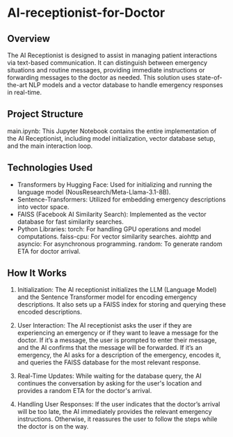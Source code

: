 # AI-receptionist-for-Doctor
## Overview
The AI Receptionist is designed to assist in managing patient interactions via text-based communication. It can distinguish between emergency situations and routine messages, providing immediate instructions or forwarding messages to the doctor as needed. This solution uses state-of-the-art NLP models and a vector database to handle emergency responses in real-time.

## Project Structure
main.ipynb: This Jupyter Notebook contains the entire implementation of the AI Receptionist, including model initialization, vector database setup, and the main interaction loop.

## Technologies Used
- Transformers by Hugging Face: Used for initializing and running the language model (NousResearch/Meta-Llama-3.1-8B).
- Sentence-Transformers: Utilized for embedding emergency descriptions into vector space.
- FAISS (Facebook AI Similarity Search): Implemented as the vector database for fast similarity searches.
- Python Libraries:
  torch: For handling GPU operations and model computations.
  faiss-cpu: For vector similarity searches.
  aiohttp and asyncio: For asynchronous programming.
  random: To generate random ETA for doctor arrival.

## How It Works
1. Initialization: The AI receptionist initializes the LLM (Language Model) and the Sentence Transformer model for encoding emergency
   descriptions. It also sets up a FAISS index for storing and querying these encoded descriptions.

2. User Interaction:
   The AI receptionist asks the user if they are experiencing an emergency or if they want to leave a message for the doctor.
   If it’s a message, the user is prompted to enter their message, and the AI confirms that the message will be forwarded.
   If it’s an emergency, the AI asks for a description of the emergency, encodes it, and queries the FAISS database for the most relevant
   response.
3. Real-Time Updates: While waiting for the database query, the AI continues the conversation by asking for the user's location and provides a random ETA for the doctor's arrival.

4. Handling User Responses:
   If the user indicates that the doctor’s arrival will be too late, the AI immediately provides the relevant emergency instructions.
   Otherwise, it reassures the user to follow the steps while the doctor is on the way.
